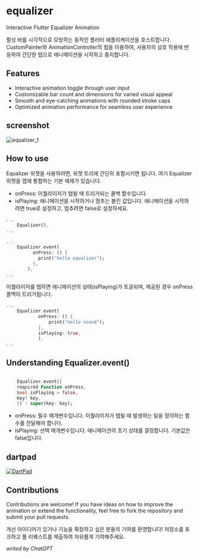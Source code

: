 # equalizer

Interactive Flutter Equalizer Animation


펄싱 바를 시각적으로 모방하는 동적인 플러터 애플리케이션을 호스트합니다. CustomPainter와 AnimationController의 힘을 이용하여, 사용자의 상호 작용에 반응하여 간단한 탭으로 애니메이션을 시작하고 중지합니다.


## Features

+ Interactive animation toggle through user input
+ Customizable bar count and dimensions for varied visual appeal
+ Smooth and eye-catching animations with rounded stroke caps
+ Optimized animation performance for seamless user experience


## screenshot

![equalizer_1](https://github.com/uphoon/equalizer/assets/3182587/8cf226c7-58e9-4024-a28f-b38af1692eea)


## How to use

Equalizer 위젯을 사용하려면, 위젯 트리에 간단히 포함시키면 됩니다. 여기 Equalizer 위젯을 앱에 통합하는 기본 예제가 있습니다.

+ onPress: 이퀄라이저가 탭될 때 트리거되는 콜백 함수입니다.
+ isPlaying: 애니메이션을 시작하거나 멈추는 불린 값입니다. 애니메이션을 시작하려면 true로 설정하고, 멈추려면 false로 설정하세요.

```dart
...
    Equalizer(),
...
```

```dart
...
    Equalizer.event(
          onPress: () {
            print("hello equalizer");
          },
        ),
...
```

이퀄라이저를 탭하면 애니메이션의 상태(isPlaying)가 토글되며, 제공된 경우 onPress 콜백이 트리거됩니다.

```dart
...
    Equalizer.event(
            onPress: () {
                print("hello sound");
            },
            isPlaying: true,
            ),
...
```


## Understanding Equalizer.event()

```dart

    Equalizer.event({
    required Function onPress,
    bool isPlaying = false,
    Key? key,
    }) : super(key: key);

```

+ onPress: 필수 매개변수입니다. 이퀄라이저가 탭될 때 발생하는 일을 정의하는 함수를 전달해야 합니다.
+ isPlaying: 선택 매개변수입니다. 애니메이션의 초기 상태를 결정합니다. 기본값은 false입니다.


## dartpad

[![DartPad](https://github.com/uphoon/equalizer/assets/3182587/0f9ac0b2-0d90-497a-929d-b47d0d9f6bfb)](https://dartpad.dev/?id=d45563969f8b818d541ce39051decba2)


## Contributions

Contributions are welcome! If you have ideas on how to improve the animation or extend the functionality, feel free to fork the repository and submit your pull requests.

개선 아이디어가 있거나 기능을 확장하고 싶은 분들의 기여를 환영합니다! 저장소를 포크하고 풀 리퀘스트를 제출하여 자유롭게 기여해주세요.


*writed by ChatGPT*
